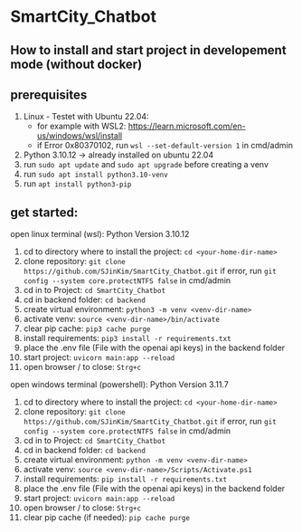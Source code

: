 # SmartCity_Chatbot

## How to install and start project in developement mode (without docker) 

## prerequisites

1. Linux - Testet with Ubuntu 22.04:
    - for example with WSL2: https://learn.microsoft.com/en-us/windows/wsl/install
    - if Error 0x80370102, run `wsl --set-default-version 1` in cmd/admin
2. Python 3.10.12 -> already installed on ubuntu 22.04
3. run `sudo apt update` and `sudo apt upgrade` before creating a venv
4. run `sudo apt install python3.10-venv`
5. run `apt install python3-pip`

## get started:
open linux terminal (wsl): Python Version 3.10.12

1. cd to directory where to install the project: `cd <your-home-dir-name>`
2. clone repository: `git clone https://github.com/SJinKim/SmartCity_Chatbot.git`
    if error, run `git config --system core.protectNTFS false` in cmd/admin
3. cd in to Project: `cd SmartCity_Chatbot`
4. cd in backend folder: `cd backend`
5. create virtual environment: `python3 -m venv <venv-dir-name>`
6. activate venv: `source <venv-dir-name>/bin/activate`
7. clear pip cache: `pip3 cache purge`
8. install requirements: `pip3 install -r requirements.txt`
9. place the .env file (File with the openai api keys) in the backend folder 
10. start project: `uvicorn main:app --reload`
11. open browser / to close: `Strg+c`

open windows terminal (powershell): Python Version 3.11.7

1. cd to directory where to install the project: `cd <your-home-dir-name>`
2. clone repository: `git clone https://github.com/SJinKim/SmartCity_Chatbot.git`
    if error, run `git config --system core.protectNTFS false` in cmd/admin
3. cd in to Project: `cd SmartCity_Chatbot`
4. cd in backend folder: `cd backend`
5. create virtual environment: `python -m venv <venv-dir-name>`
6. activate venv: `source <venv-dir-name>/Scripts/Activate.ps1`
7. install requirements: `pip install -r requirements.txt`
8. place the .env file (File with the openai api keys) in the backend folder 
9. start project: `uvicorn main:app --reload`
10. open browser / to close: `Strg+c`
11. clear pip cache (if needed): `pip cache purge`

